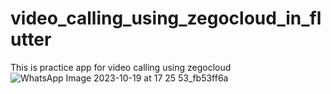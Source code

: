 # video_calling_using_zegocloud_in_flutter
 This is practice app for video calling using zegocloud
![WhatsApp Image 2023-10-19 at 17 25 53_fb53ff6a](https://github.com/javedmughal-058/video_calling_using_zegocloud_in_flutter/assets/91019922/603c5685-d358-431a-aa7c-73f0d6d1020e)
